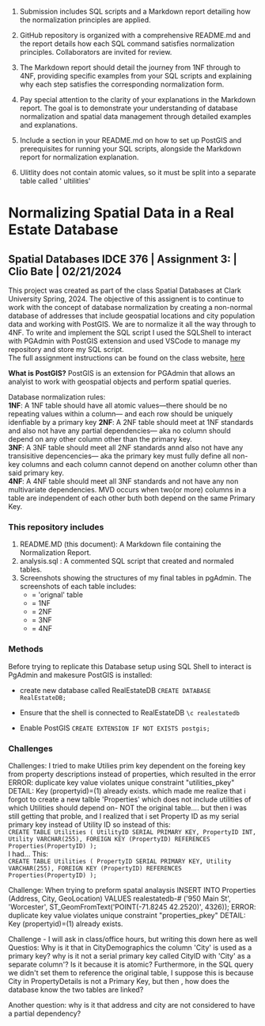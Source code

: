 
1. Submission includes SQL scripts and a Markdown report detailing how the normalization principles are applied.

2. GitHub repository is organized with a comprehensive README.md and the report details how each SQL command satisfies normalization principles. Collaborators are invited for review.

3. The Markdown report should detail the journey from 1NF through to 4NF, providing specific examples from your SQL scripts and explaining why each step satisfies the corresponding normalization form.

4. Pay special attention to the clarity of your explanations in the Markdown report. The goal is to demonstrate your understanding of database normalization and spatial data management through detailed examples and explanations.

5. Include a section in your README.md on how to set up PostGIS and prerequisites for running your SQL scripts, alongside the Markdown report for normalization explanation.

1. Ulitlity does not contain atomic values, so it must be split into a separate table called ' ultilities' 

# Normalizing Spatial Data in a Real Estate Database 
## Spatial Databases IDCE 376 | Assignment 3: | Clio Bate | 02/21/2024

This project was created as part of the class Spatial Databases at Clark University Spring, 2024. The objective of this assignent is to continue to work with the concept of database normalization by creating a non-normal database of addresses that include geospatial locations and city population data and working with PostGIS. We are to normalize it all the way through to 4NF. To write and implement the SQL script I used the SQLShell to interact with PGAdmin with PostGIS extension and used VSCode to manage my repository and store my SQL script.     
The full assignment instructions can be found on the class website, [here](https://studyingplace.space/spatial-database/labs/A3-Real_Estate_Database.html#part-4-normalize-to-4nf)  

**What is PostGIS?** PostGIS is an extension for PGAdmin that allows an analyist to work with geospatial objects and perform spatial queries.

Database normalization rules:  
**1NF**: A 1NF table should have all atomic values—there should be no repeating values within a column— and each row should be uniquely idenfiable by a primary key
**2NF**: A 2NF table should meet at 1NF standards and also not have any partial dependencies— aka no column should depend on any other column other than the primary key.  
**3NF**: A 3NF table should meet all 2NF standards annd also not have any transisitive depencencies— aka the primary key must fully define all non-key columns and each column cannot depend on another column other than said primary key.  
**4NF**: A 4NF table should meet all 3NF standards and not have any non multivariate dependencies. MVD occurs when two(or more) columns in a table are independent of each other buth both depend on the same Primary Key.  



### This repository includes
1. README.MD (this document): A Markdown file containing the Normalization Report.
1. analysis.sql : A commented SQL script that created and normaled tables.
1. Screenshots showing the structures of my final tables in pgAdmin. The screenshots of each table includes:  
    -  = 'orignal' table 
    -  = 1NF
    -  = 2NF
    -  = 3NF
    -  = 4NF  
    

### Methods

Before trying to replicate this Database setup using SQL Shell to interact is PgAdmin and makesure PostGIS is installed:  
- create new database called RealEstateDB
`CREATE DATABASE RealEstateDB;`

- Ensure that the shell is connected to RealEstateDB
`\c realestatedb`

- Enable PostGIS
`CREATE EXTENSION IF NOT EXISTS postgis;`


### Challenges
Challenges: I tried to make Utilies prim key dependent on the foreing key from property descriptions instead of properties, which resulted in the error
ERROR:  duplicate key value violates unique constraint "utilities_pkey"
DETAIL:  Key (propertyid)=(1) already exists.
which made me realize that i forgot to create a new talble 'Properties' which does not include utilities of which Utilities should depend on- NOT the original table.... but then i was still getting that proble, and I realized that i set Property ID as my serial primary key instead of Utility ID so instead of this:  
`CREATE TABLE Utilities (
UtilityID SERIAL PRIMARY KEY,
PropertyID INT,
Utility VARCHAR(255),
FOREIGN KEY (PropertyID) REFERENCES Properties(PropertyID)
);`  
I had... This:  
`CREATE TABLE Utilities (
PropertyID SERIAL PRIMARY KEY,
Utility VARCHAR(255),
FOREIGN KEY (PropertyID) REFERENCES Properties(PropertyID)
);`

Challenge: When trying to preform spatal analaysis
INSERT INTO Properties (Address, City, GeoLocation) VALUES
realestatedb-# ('950 Main St', 'Worcester', ST_GeomFromText('POINT(-71.8245 42.2520)', 4326));
ERROR:  duplicate key value violates unique constraint "properties_pkey"
DETAIL:  Key (propertyid)=(1) already exists.


Challenge - I will ask in class/office hours, but writing this down here as well
Questios: Why is it that in CityDemographics the column 'City' is used as a primary key? why is it not a serial primary key called CityID with 'City' as a separate column'? Is it because it is atomic? Furthermore, in the SQL query we didn't set them to reference the original table, I suppose this is because City in PropertyDetails is not a Primary Key, but then , how does the database know the two tables are linked?

Another question: why is it that address and city are not considered to have a partial dependency?

